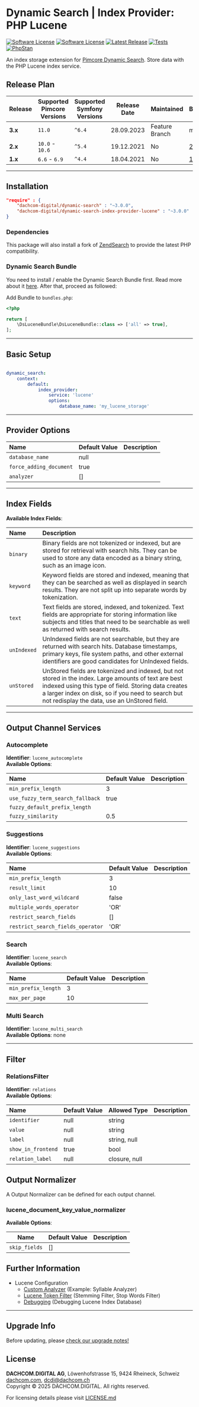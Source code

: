 # Dynamic Search | Index Provider: PHP Lucene

[![Software License](https://img.shields.io/badge/license-GPLv3-brightgreen.svg?style=flat-square)](LICENSE.md)
[![Software License](https://img.shields.io/badge/license-DCL-white.svg?style=flat-square&color=%23ff5c5c)](LICENSE.md)
[![Latest Release](https://img.shields.io/packagist/v/dachcom-digital/dynamic-search-index-provider-lucene.svg?style=flat-square)](https://packagist.org/packages/dachcom-digital/dynamic-search-index-provider-lucene)
[![Tests](https://img.shields.io/github/actions/workflow/status/dachcom-digital/pimcore-dynamic-search-index-provider-lucene/.github/workflows/codeception.yml?branch=master&style=flat-square&logo=github&label=codeception)](https://github.com/dachcom-digital/pimcore-dynamic-search-index-provider-lucene/actions?query=workflow%3ACodeception+branch%3Amaster)
[![PhpStan](https://img.shields.io/github/actions/workflow/status/dachcom-digital/pimcore-dynamic-search-index-provider-lucene/.github/workflows/php-stan.yml?branch=master&style=flat-square&logo=github&label=phpstan%20level%204)](https://github.com/dachcom-digital/pimcore-dynamic-search-index-provider-lucene/actions?query=workflow%3A"PHP+Stan"+branch%3Amaster)

An index storage extension for [Pimcore Dynamic Search](https://github.com/dachcom-digital/pimcore-dynamic-search).
Store data with the PHP Lucene index service.

## Release Plan
| Release | Supported Pimcore Versions | Supported Symfony Versions | Release Date | Maintained     | Branch                                                                                          |
|---------|----------------------------|----------------------------|--------------|----------------|-------------------------------------------------------------------------------------------------|
| **3.x** | `11.0`                     | `^6.4`                     | 28.09.2023   | Feature Branch | master                                                                                          |
| **2.x** | `10.0` -  `10.6`           | `^5.4`                     | 19.12.2021   | No             | [2.x](https://github.com/dachcom-digital/pimcore-dynamic-search-index-provider-lucene/tree/2.x) |
| **1.x** | `6.6` - `6.9`              | `^4.4`                     | 18.04.2021   | No             | [1.x](https://github.com/dachcom-digital/pimcore-dynamic-search-index-provider-lucene/tree/1.x) |

***

## Installation  
```json
"require" : {
    "dachcom-digital/dynamic-search" : "~3.0.0",
    "dachcom-digital/dynamic-search-index-provider-lucene" : "~3.0.0"
}
```

### Dependencies
This package will also install a fork of [ZendSearch](https://github.com/dachcom-digital/ZendSearch) to provide the latest PHP compatibility.

### Dynamic Search Bundle
You need to install / enable the Dynamic Search Bundle first.
Read more about it [here](https://github.com/dachcom-digital/pimcore-dynamic-search#installation).
After that, proceed as followed:

Add Bundle to `bundles.php`:
```php
<?php

return [
    \DsLuceneBundle\DsLuceneBundle::class => ['all' => true],
];
```

***

## Basic Setup

```yaml

dynamic_search:
    context:
        default:
            index_provider:
                service: 'lucene'
                options:
                    database_name: 'my_lucene_storage'
```

***

## Provider Options

| Name                    | Default Value | Description |
|:------------------------|:--------------|:------------|
| `database_name`         | null          |             |
| `force_adding_document` | true          |             |
| `analyzer`              | []            |             |

***

## Index Fields
**Available Index Fields**:   

| Name        | Description                                                                                                                                                                                                                                                       |
|:------------|:------------------------------------------------------------------------------------------------------------------------------------------------------------------------------------------------------------------------------------------------------------------|
| `binary`    | Binary fields are not tokenized or indexed, but are stored for retrieval with search hits. They can be used to store any data encoded as a binary string, such as an image icon.                                                                                  |
| `keyword`   | Keyword fields are stored and indexed, meaning that they can be searched as well as displayed in search results. They are not split up into separate words by tokenization.                                                                                       |
| `text`      | Text fields are stored, indexed, and tokenized. Text fields are appropriate for storing information like subjects and titles that need to be searchable as well as returned with search results.                                                                  |
| `unIndexed` | UnIndexed fields are not searchable, but they are returned with search hits. Database timestamps, primary keys, file system paths, and other external identifiers are good candidates for UnIndexed fields.                                                       |
| `unStored`  | UnStored fields are tokenized and indexed, but not stored in the index. Large amounts of text are best indexed using this type of field. Storing data creates a larger index on disk, so if you need to search but not redisplay the data, use an UnStored field. |

***

## Output Channel Services

### Autocomplete
**Identifier**: `lucene_autocomplete`   
**Available Options**:   

| Name                             | Default Value | Description |
|:---------------------------------|:--------------|:------------|
| `min_prefix_length`              | 3             |             |
| `use_fuzzy_term_search_fallback` | true          |             |
| `fuzzy_default_prefix_length`    |               |             |
| `fuzzy_similarity`               | 0.5           |             |

### Suggestions
**Identifier**: `lucene_suggestions`   
**Available Options**:   

| Name                              | Default Value | Description |
|:----------------------------------|:--------------|:------------|
| `min_prefix_length`               | 3             |             |
| `result_limit`                    | 10            |             |
| `only_last_word_wildcard`         | false         |             |
| `multiple_words_operator`         | 'OR'          |             |
| `restrict_search_fields`          | []            |             |
| `restrict_search_fields_operator` | 'OR'          |             |

### Search
**Identifier**: `lucene_search`   
**Available Options**:   

| Name                | Default Value | Description |
|:--------------------|:--------------|:------------|
| `min_prefix_length` | 3             |             |
| `max_per_page`      | 10            |             |

### Multi Search
**Identifier**: `lucene_multi_search`   
**Available Options**: none

***

## Filter

### RelationsFilter
**Identifier**: `relations`   
**Available Options**:   

| Name               | Default Value | Allowed Type  | Description |
|:-------------------|:--------------|:--------------|:------------|
| `identifier`       | null          | string        |             |
| `value`            | null          | string        |             |
| `label`            | null          | string, null  |             |
| `show_in_frontend` | true          | bool          |             |
| `relation_label`   | null          | closure, null |             |


## Output Normalizer
A Output Normalizer can be defined for each output channel.

### lucene_document_key_value_normalizer

**Available Options**:   

| Name          | Default Value | Description |
|---------------|---------------|-------------|
| `skip_fields` | []            |             |

## Further Information
- Lucene Configuration
    - [Custom Analyzer](./docs/0_Custom_Analyzer.md) (Example: Syllable Analyzer)
    - [Lucene Token Filter](./docs/1_CustomTokenFilter.md) (Stemming Filter, Stop Words Filter)    
    - [Debugging](./docs/2_Debugging.md) (Debugging Lucene Index Database)

***

## Upgrade Info
Before updating, please [check our upgrade notes!](./UPGRADE.md)  

## License
**DACHCOM.DIGITAL AG**, Löwenhofstrasse 15, 9424 Rheineck, Schweiz  
[dachcom.com](https://www.dachcom.com), dcdi@dachcom.ch  
Copyright © 2025 DACHCOM.DIGITAL. All rights reserved.  

For licensing details please visit [LICENSE.md](LICENSE.md)  
